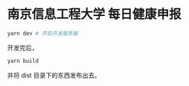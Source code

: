 # 南京信息工程大学 每日健康申报

```bash
yarn dev # 开启开发服务器
```

开发完后，

```bash
yarn build
```

并将 dist 目录下的东西发布出去。
